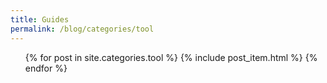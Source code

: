 ```yaml
---
title: Guides
permalink: /blog/categories/tool
---
```

<ul class="artlist hotsearch">
{% for post in site.categories.tool %}
{% include post_item.html %}
{% endfor %}
</ul>

